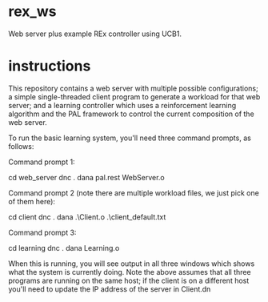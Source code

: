 # rex_ws
Web server plus example REx controller using UCB1.

# instructions

This repository contains a web server with multiple possible configurations; a simple single-threaded client program to generate a workload for that web server; and a learning controller which uses a reinforcement learning algorithm and the PAL framework to control the current composition of the web server.

To run the basic learning system, you'll need three command prompts, as follows:

Command prompt 1:

cd web_server
dnc .
dana pal.rest WebServer.o

Command prompt 2 (note there are multiple workload files, we just pick one of them here):

cd client
dnc .
dana .\Client.o .\client_default.txt

Command prompt 3:

cd learning
dnc .
dana Learning.o

When this is running, you will see output in all three windows which shows what the system is currently doing. Note the above assumes that all three programs are running on the same host; if the client is on a different host you'll need to update the IP address of the server in Client.dn
